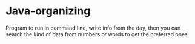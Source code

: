 # Java-organizing
Program to run in command line, write info from the day, then you can search the kind of data from numbers or words to get the preferred ones.
